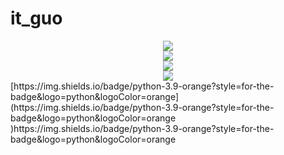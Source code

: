# it_guo
<div align="center"> <img src="https://github-readme-stats.vercel.app/api?username=it_guo&show_icons=true&theme=tokyonight" /> </div>
<div align="center"> <img src="https://github-readme-stats.vercel.app/api/top-langs/?username=it_guo" /> </div>
<div align="center"> <img src="https://github-readme-streak-stats.herokuapp.com/?user=it_guo" /> </div>
<div align="center"> <img src="https://github-readme-activity-graph.vercel.app/graph?username=it_guo&theme=xcode" /> </div>
[https://img.shields.io/badge/python-3.9-orange?style=for-the-badge&logo=python&logoColor=orange](https://img.shields.io/badge/python-3.9-orange?style=for-the-badge&logo=python&logoColor=orange
)https://img.shields.io/badge/python-3.9-orange?style=for-the-badge&logo=python&logoColor=orange

